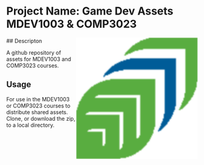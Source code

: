 # Project Name: Game Dev Assets MDEV1003 & COMP3023
<img src="Images/GCLogo.png" width="320"  align="right" />
## Descripton

A github repository of assets for MDEV1003 and COMP3023 courses.

## Usage
For use in the MDEV1003 or COMP3023 courses to distribute shared assets.
Clone, or download the zip, to a local directory.
